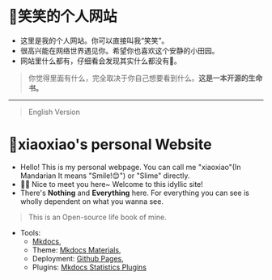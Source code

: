 # 👋笑笑的个人网站

- 这里是我的个人网站。你可以直接叫我“笑笑”。
- 很高兴能在网络世界遇见你。希望你也喜欢这个安静的小田园。
- 网站里什么都有，仔细看会发现其实什么都没有🤣。

> 你觉得里面有什么，完全取决于你自己想要看到什么。**这是一本开源的生命书。**

-----------

> English Version

# 👋xiaoxiao's personal Website

- Hello! This is my personal webpage. You can call me "xiaoxiao"(In Mandarian It means "Smile!😊") or "Slime" directly.
- 🥰🥰 Nice to meet you here~ Welcome to this idyllic site!
- There's **Nothing** and **Everything** here. For everything you can see is wholly dependent on what you wanna see. 

> This is an Open-source life book of mine.
>

- Tools: 
    - [Mkdocs](https://www.mkdocs.org), 
    - Theme: [Mkdocs Materials](https://squidfunk.github.io/mkdocs-material/), 
    - Deployment: [Github Pages](https://pages.github.com), 
    - Plugins: [Mkdocs Statistics Plugins](https://github.com/TonyCrane/mkdocs-statistics-plugin)